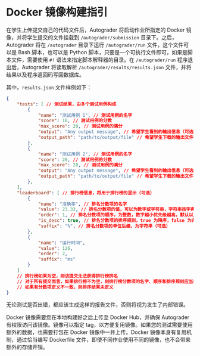 # Docker 镜像构建指引

在学生上传提交自己的代码文件后，Autograder 将启动作业所指定的 Docker 镜像，并将学生提交的文件挂载到 `/autograder/submission` 目录下。之后，Autograder 将在 `/autograder` 目录下运行 `/autograder/run` 文件，这个文件可以是 Bash 脚本，也可以是 Python 脚本，只要是一个可执行文件即可，如果是脚本文件，需要使用 `#!` 语法来指定脚本解释器的目录。在 `/autograder/run` 程序退出后，Autograder 将读取解析 `/autograder/results/results.json` 文件，并将结果以及程序返回码写回数据库。

其中，`results.json` 文件样例如下：

```json
{
    "tests": [ // 测试结果，由多个测试用例构成
        {
            "name": "测试用例 1", // 测试用例的名字
            "score": 10, // 测试用例的分数
            "max_score": 20, // 测试用例的满分
            "output": "Any output message", // 希望学生看到的输出信息（可选）
            "output_path": "path/to/output/file" // 希望学生下载的输出文件，需要在 /autograder/results/outputs 目录下（可选）
        },
        {
            "name": "测试用例 2", // 测试用例的名字
            "score": 20, // 测试用例的分数
            "max_score": 20, // 测试用例的满分
            "output": "Any output message", // 希望学生看到的输出信息（可选）
            "output_path": "path/to/output/file" // 希望学生下载的输出文件，需要在 /autograder/results/outputs 目录下（可选）
        },
    ],
    "leaderboard": [ // 排行榜信息，将用于排行榜的显示（可选）
        {
            "name": "准确率", // 排名分数项的名字
            "value": 23.33, // 排名分数项的值，可以为数字或字符串，字符串按字典序比较
            "order": 1, // 排名分数项的顺序，为整数，数字越小优先级越高，默认以及最小值为 0，多个顺序重复时，排序结果未定义
            "is_desc": true, // 排名分数项的排序规则，true 为降序，false 为升序，默认为 false
            "suffix": "%", // 排名分数项的单位后缀，为字符串（可选）
        },
        {
            "name": "运行时间",
            "value": 126,
            "order": 2,
            "suffix": "ms"
        }
    ]
    // 排行榜如果为空，则该提交无法获得排行榜排名
    // 对于所有提交而言，如果排行榜不为空，则排行榜分数项的名字、顺序和排序规则应当相同
    // 如果有分数项定义不一致，则排序结果未定义
}
```

无论测试是否出错，都应该生成这样的报告文件，否则将视为发生了内部错误。

Docker 镜像需要您在本地构建好之后上传至 Docker Hub，并确保 Autograder 有权限访问该镜像。镜像可以指定 tag，以方便复用镜像。如果您的测试需要使用额外的数据，也需要打包在 Docker 镜像中一并上传。Docker 镜像本身有复用机制，通过恰当编写 Dockerfile 文件，即使不同作业使用不同的镜像，也不会带来额外的存储开销。